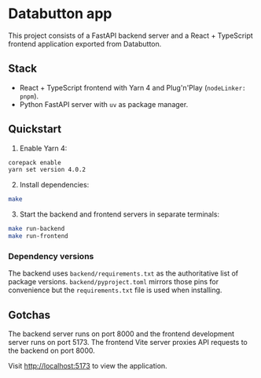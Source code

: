 # Databutton app

This project consists of a FastAPI backend server and a React + TypeScript frontend application exported from Databutton.

## Stack

- React + TypeScript frontend with Yarn 4 and Plug'n'Play (`nodeLinker: pnpm`).
- Python FastAPI server with `uv` as package manager.

## Quickstart

1. Enable Yarn 4:

```bash
corepack enable
yarn set version 4.0.2
```

2. Install dependencies:

```bash
make
```

3. Start the backend and frontend servers in separate terminals:

```bash
make run-backend
make run-frontend
```

### Dependency versions

The backend uses `backend/requirements.txt` as the authoritative list of
package versions. `backend/pyproject.toml` mirrors those pins for convenience
but the `requirements.txt` file is used when installing.

## Gotchas

The backend server runs on port 8000 and the frontend development server runs on port 5173. The frontend Vite server proxies API requests to the backend on port 8000.

Visit <http://localhost:5173> to view the application.
